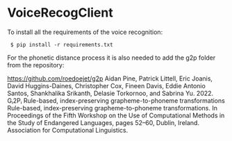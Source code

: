 # VoiceRecogClient

To install all the requirements of the voice recognition:

<code> $ pip install -r requirements.txt</code>

For the phonetic distance process it is also needed to add the g2p folder from the repository:

https://github.com/roedoejet/g2p
Aidan Pine, Patrick Littell, Eric Joanis, David Huggins-Daines, Christopher Cox, Fineen Davis, Eddie Antonio Santos, Shankhalika Srikanth, Delasie Torkornoo, and Sabrina Yu. 2022. Gᵢ2Pᵢ Rule-based, index-preserving grapheme-to-phoneme transformations Rule-based, index-preserving grapheme-to-phoneme transformations. In Proceedings of the Fifth Workshop on the Use of Computational Methods in the Study of Endangered Languages, pages 52–60, Dublin, Ireland. Association for Computational Linguistics.
